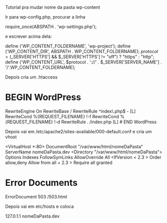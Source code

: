 Tutorial pra mudar nome da pasta wp-content

Ir para wp-config.php, procurar a linha 

require_once(ABSPATH . 'wp-settings.php');

e escrever acima dela:

define ('WP_CONTENT_FOLDERNAME', 'wp-project');
define ('WP_CONTENT_DIR', ABSPATH . WP_CONTENT_FOLDERNAME);
$protocol = ($_SERVER['HTTPS'] && $_SERVER['HTTPS'] != "off") ? "https" : "http";
define ('WP_CONTENT_URL', $protocol . '://' . $_SERVER['SERVER_NAME'] . '/'.WP_CONTENT_FOLDERNAME);

Depois cria um .htaccess

# BEGIN WordPress
<IfModule mod_rewrite.c>
	RewriteEngine On
	RewriteBase /
	RewriteRule ^index\.php$ - [L]
	RewriteCond %{REQUEST_FILENAME} !-f
	RewriteCond %{REQUEST_FILENAME} !-d
	RewriteRule . /index.php [L]
</IfModule>
# END WordPress

Depois vai em /etc/apache2/sites-available/000-default.conf e cria um vhost

<VirtualHost *:80>
  DocumentRoot "/var/www/html/nomeDaPasta"
  ServerName nomeDaPasta.dev
  <Directory "/var/www/html/nomeDaPasta"> 
    Options Indexes FollowSymLinks
    AllowOverride All
    <IfVersion < 2.3 >
      Order allow,deny
      Allow from all
    </IfVersion>
    <IfVersion >= 2.3 >
      Require all granted
    </IfVersion>
  </Directory>

# Error Documents
  ErrorDocument 503 /503.html
</VirtualHost>

Depois vai em etc/hosts e coloca 

127.0.1.1	nomeDaPasta.dev


